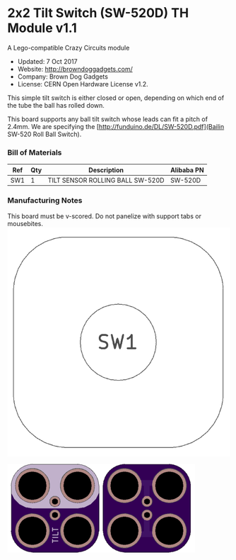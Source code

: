 <!--- start title --->
# 2x2 Tilt Switch (SW-520D) TH Module v1.1
A Lego-compatible Crazy Circuits module

- Updated: 7 Oct 2017
- Website: http://browndoggadgets.com/
- Company: Brown Dog Gadgets
- License: CERN Open Hardware License v1.2.
<!--- end title --->

This simple tilt switch is either closed or open, depending on which end of the tube the ball has rolled down.

This board supports any ball tilt switch whose leads can fit a pitch of 2.4mm. We are specifying the [http://funduino.de/DL/SW-520D.pdf](Bailin SW-520 Roll Ball Switch).

<!--- bom start --->
### Bill of Materials

|Ref|Qty|Description|Alibaba PN|
|---|---|-----------|------|
|SW1|1|TILT SENSOR ROLLING BALL SW-520D|SW-520D|


<!--- bom end --->

### Manufacturing Notes

This board must be v-scored. Do not panelize with support tabs or mousebites.
![Assembly Diagram](assembly.png)

![Gerber Preview](preview.png)

